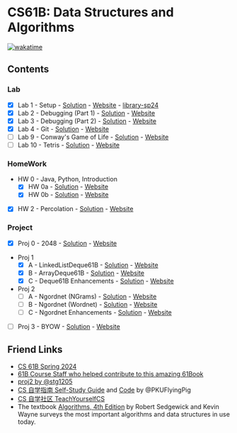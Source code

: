 # CS61B: Data Structures and Algorithms

[![wakatime](https://wakatime.com/badge/github/talentestors/CS61B-sp24.svg)](https://wakatime.com/badge/github/talentestors/CS61B-sp24)

## Contents

### Lab

- [x] Lab 1 - Setup - [Solution](lab/lab01) - [Website](https://sp24.datastructur.es/labs/lab01/) - [library-sp24](https://github.com/Berkeley-CS61B/library-sp24/)
- [x] Lab 2 - Debugging (Part 1) - [Solution](lab/lab02) - [Website](https://sp24.datastructur.es/labs/lab02/)
- [x] Lab 3 - Debugging (Part 2) - [Solution](lab/lab03/) - [Website](https://sp24.datastructur.es/labs/lab03/)
- [x] Lab 4 - Git - [Solution](lab/lab04/) - [Website](https://sp24.datastructur.es/labs/lab04/)
- [ ] Lab 9 - Conway's Game of Life - [Solution](lab/lab09/) - [Website](https://sp24.datastructur.es/labs/lab09/)
- [ ] Lab 10 - Tetris - [Solution](lab/lab10/) - [Website](https://sp24.datastructur.es/labs/lab10/)

### HomeWork

- HW 0 - Java, Python, Introduction
  - [x] HW 0a - [Solution](hw/hw0) - [Website](https://sp24.datastructur.es/homeworks/hw0/hw0a/)
  - [x] HW 0b - [Solution](hw/hw0/hw0b) - [Website](https://sp24.datastructur.es/homeworks/hw0/hw0b/)
- [x] HW 2 - Percolation - [Solution](hw/hw2) - [Website](https://sp24.datastructur.es/homeworks/hw2/)

### Project

- [x] Proj 0 - 2048 - [Solution](proj/proj0/) - [Website](https://sp24.datastructur.es/projects/proj0/)
- Proj 1
  - [x] A - LinkedListDeque61B - [Solution](proj/proj1a/) - [Website](https://sp24.datastructur.es/projects/proj1a/)
  - [x] B - ArrayDeque61B - [Solution](proj/proj1b/) - [Website](https://sp24.datastructur.es/projects/proj1b/)
  - [x] C - Deque61B Enhancements - [Solution](proj/proj1c/) - [Website](https://sp24.datastructur.es/projects/proj1c/)
- Proj 2
  - [ ] A - Ngordnet (NGrams) - [Solution](proj/proj2a/) - [Website](https://sp24.datastructur.es/projects/proj2a/)
  - [ ] B - Ngordnet (Wordnet) - [Solution](proj/proj2b/) - [Website](https://sp24.datastructur.es/projects/proj2b/)
  - [ ] C - Ngordnet Enhancements - [Solution](proj/proj2c/) - [Website](https://sp24.datastructur.es/projects/proj2c/)
- [ ] Proj 3 - BYOW - [Solution](proj/proj3/) - [Website](https://sp24.datastructur.es/projects/proj3/)

## Friend Links

- [CS 61B Spring 2024](https://sp24.datastructur.es/)
- [61B Course Staff who helped contribute to this amazing 61Book](https://cs61b-2.gitbook.io/cs61b-textbook)
- [proj2 by @stg1205](https://github.com/stg1205/CS61B/tree/master/proj2/byog)
- [CS 自学指南 Self-Study Guide](https://csdiy.wiki) and [Code](https://github.com/PKUFlyingPig/CS61B) by @PKUFlyingPig
- [CS 自学社区 TeachYourselfCS](https://www.learncs.site/)
- The textbook [Algorithms, 4th Edition](https://algs4.cs.princeton.edu/home/) by Robert Sedgewick and Kevin Wayne surveys the most important algorithms and data structures in use today.
